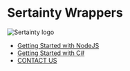 # Sertainty Wrappers
![Sertainty logo](https://i.ibb.co/ngjkVxN/Screen-Shot-2018-12-11-at-4-39-35-PM.png)

- [Getting Started with NodeJS](https://github.com/sertainty/Sertainty-Wrappers/blob/master/NodeJS/README.md)
- [Getting Started with C#]()
- [CONTACT US](https://www.sertainty.com/)
